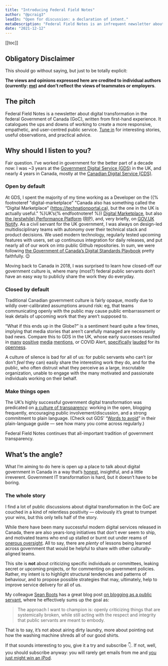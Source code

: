 ```yaml
---
title: "Introducing Federal Field Notes"
author: "@pcraig3"
leadIn: "Open for discussion: a declaration of intent."
metaDescription: "Federal Field Notes is an infrequent newsletter about digital transformation in Canada’s federal government."
date: "2021-12-12"
---
```


[[toc]]

## Obligatory Disclaimer

This should go without saying, but just to be totally explicit:

**The views and opinions expressed here are credited to individual authors (currently: [me](https://twitter.com/pcraig3)) and don’t reflect the views of teammates or employers**.

## The pitch

Federal Field Notes is a newsletter about digital transformation in the federal Government of Canada (GoC), written from first-hand experience. It catalogues the ups and downs of working to create a more responsive, empathetic, and user-centred public service. [Tune in](#bd-email) for interesting stories, useful observations, and practical advice.

## Why should I listen to you?

Fair question. I’ve worked in government for the better part of a decade now: I was ~3 years at the [Government Digital Service (GDS)](https://gds.blog.gov.uk/about/) in the UK, and nearly 4 years in Canada, mostly at the [Canadian Digital Service (CDS)](https://digital.canada.ca).

### Open by default

At GDS, I spent the majority of my time working as a Developer on the ({% footnoteref "digital-marketplace" "Canada also has something called the “Digital Marketplace” (https://technationportal.ca), but the one in the UK is actually useful." %}UK’s{% endfootnoteref %}) [Digital Marketplace](https://www.digitalmarketplace.service.gov.uk), but also [the (erstwhile) Performance Platform](https://gds.blog.gov.uk/tag/performance-platform/) (<abbr title="Rest in Peace">RIP</abbr>), and, very briefly, on [GOV.UK Notify](https://www.notifications.service.gov.uk). As a civil servant for the UK government, I was always on design-led multidisciplinary teams with autonomy over their technical stack and product decisions. We used modern technology, regularly tested upcoming features with users, set up continuous integration for daily releases, and put nearly all of our work on into public Github repositories. In sum, we were following [the Government of Canada’s Digital Standards Playbook](https://www.canada.ca/en/government/system/digital-government/government-canada-digital-standards.html) pretty faithfully. <span aria-hidden="true">😉</span>

Moving back to Canada in 2018, I was surprised to learn how closed-off our government culture is, where many (most?) federal public servants don’t have an easy way to publicly share the work they do everyday.

### Closed by default

Traditional Canadian government culture is fairly opaque, mostly due to wildly over-calibrated assumptions around risk: eg, that teams communicating openly with the public may cause public embarrassment or leak details of upcoming work that they aren’t supposed to.

“What if this ends up in the Globe?” is a sentiment heard quite a few times, implying that media stories that aren’t carefully managed are necessarily bad news. Compare this to GDS in the UK, whose early successes resulted in [many](https://www.theguardian.com/government-computing-network/2012/jul/25/cabinet-office-transactional-services-data-gds) [positive](https://www.theguardian.com/technology/2012/nov/06/government-services-digital-default-save) [media](https://www.theguardian.com/technology/2013/nov/15/government-digital-service-best-startup-europe-invest) [mentions](https://www.theguardian.com/public-leaders-network/2014/sep/08/local-government-digital-service-gds), or COVID Alert, [specifically](https://www.michaelgeist.ca/2020/08/why-i-installed-the-covid-alert-app) [lauded](https://globalnews.ca/news/7263448/coronavirus-covid-19-tracing-app-canada-how-it-works/) for its [openness](https://sboots.ca/2020/10/30/working-in-the-open-firsts-for-covid-alert/).

A culture of silence is bad for all of us: for public servants who can’t (or don’t _feel_ they can) easily share the interesting work they do, and for the public, who often distrust what they perceive as a large, inscrutable organization, unable to engage with the many motivated and passionate individuals working on their behalf.

### Make things open

The UK’s highly successful government digital transformation was predicated on [a culture of transparency](https://gds.blog.gov.uk/2014/07/22/making-things-open-making-things-better/): working in the open, blogging frequently, encouraging public involvement/discussion, and a strong commitment to plain language. (Check out GDS’ “[Words to avoid](https://www.gov.uk/guidance/style-guide/a-to-z-of-gov-uk-style#words-to-avoid)” in their plain-language guide — see how many you come across regularly.)

Federal Field Notes continues that all-important tradition of government transparency.

## What’s the angle?

What I’m aiming to do here is open up a place to talk about digital government in Canada in a way that’s [honest](https://sboots.ca/2020/03/03/find-the-truth-tell-the-truth/), insightful, and a little irreverent. Government IT transformation is hard, but it doesn’t have to be boring.

### The whole story

I find a lot of public discussions about digital transformation in the GoC are couched in a kind of relentless positivity — obviously it’s great to trumpet your wins, but this only tells half of the story.

While there have been many successful modern digital services released in Canada, there are also years-long initiatives that don’t ever seem to ship, and motivated teams who end up stalled or burnt out under reams of [onerous oversight](/articles/2021-12-13-paperweight/). All to say, there are _plenty_ of lessons being learned across government that would be helpful to share with other culturally-aligned teams.

This site is **not** about criticizing specific individuals or committees, leaking secret or upcoming projects, or for commenting on government policies. Rather, my intent is to highlight structural tendencies and patterns of behaviour, and to propose possible strategies that may, ultimately, help to improve service delivery for all of us.

My colleague [Sean Boots](https://twitter.com/sboots) has a great blog post [on blogging as a public servant](https://sboots.ca/2020/01/21/principles-for-blogging-as-a-public-servant/), where he effectively sums up the goal as:

> The approach I want to champion is: openly criticizing things that are systemically broken, while still acting with the respect and integrity that public servants are meant to embody.

That is to say, it’s not about airing dirty laundry, more about pointing out how the washing machine shreds all of our good shirts.

If that sounds interesting to you, give it a try and subscribe <span aria-hidden="true">👇</span>. If not, well, you should subscribe anyway: you will rarely get emails from me and [you just might win an iPod](/pages/about/#what-happens-if-i-subscribe).
